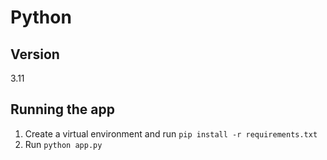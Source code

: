 # Python
## Version
3.11

## Running the app
1. Create a virtual environment and run `pip install -r requirements.txt`
2. Run `python app.py`
